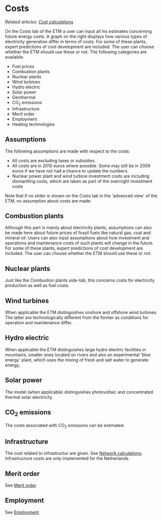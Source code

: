 # Costs

*Related articles: [Cost calculations](cost_calculations.md)*

On the Costs tab of the ETM a user can input all his estimates concerning future energy costs. A graph on the right displays how various types of electricity generation differ in terms of costs. For some of these plants, expert predictions of cost development are included. The user can choose whether the ETM should use these or not. The following categories are available:

-   Fuel prices
-   Combustion plants
-   Nuclear plants
-   Wind turbines
-   Hydro electric
-   Solar power
- 	Geothermal
- 	CO<sub>2</sub> emissions
- 	Infrastructure
- 	Merit order
- 	Employment
- 	Heating technologies

Assumptions
-----------

The following assumptions are made with respect to the costs:

-   All costs are excluding taxes or subsidies.
-   All costs are in 2010 euros where possible. Some may still be in 2009 euros if we have not had a chance to update the numbers.
-   Nuclear power plant and wind turbine investment costs are including dismantling costs, which are taken as part of the overnight investment costs

Note that if no slider is shown on the Costs tab in the 'advanced view' of the ETM, no assumption about costs are made.

Combustion plants
-----------------

Although this part is mainly about electricity plants, assumptions can also be made here about future prices of fossil fuels like natural gas, coal and mineral oil. Users can also input assumptions about how investment and operations and maintenance costs of such plants will change in the future. For some of these plants, expert predictions of cost development are included. The user can choose whether the ETM should use these or not.

Nuclear plants
--------------

Just like the Combustion plants side-tab, this concerns costs for electricity production as well as fuel costs.

Wind turbines
-------------

When applicable the ETM distinguishes onshore and offshore wind turbines. The latter are technologically different from the former as conditions for operation and maintenance differ.

Hydro electric
--------------

When applicable the ETM distinguishes large hydro electric facilities in mountains, smaller ones located on rivers and also an experimental 'blue energy' plant, which uses the mixing of fresh and salt water to generate energy,

Solar power
-----------

The model (when applicable) distinguishes photovoltaic and concentrated thermal solar electricity.

CO<sub>2</sub> emissions
------------------------

The costs associated with CO<sub>2</sub> emissions can be estimated.

Infrastructure
--------------
The cost related to infrastructur are given. See [Network calculations](network.md). Infrastructure costs are only implemented for the Netherlands.

Merit order
-----------
See [Merit order](merit_order.md).

Employment
----------
See [Employment](employment.md).

